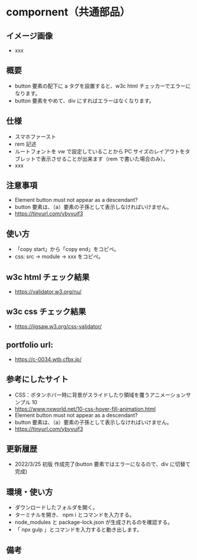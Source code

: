 # compornent（共通部品）

## イメージ画像

- xxx

## 概要

- button 要素の配下に a タグを設置すると、w3c html チェッカーでエラーになります。
- button 要素をやめて、div にすればエラーはなくなります。

## 仕様

- スマホファースト
- rem 記述
- ルートフォントを vw で設定していることから PC サイズのレイアウトをタブレットで表示させることが出来ます（rem で書いた場合のみ）。
- xxx

## 注意事項

- Element button must not appear as a descendant?
- button 要素は、（a）要素の子孫として表示しなければいけません。
- https://tinyurl.com/ybyvujf3

## 使い方

- 「copy start」から「copy end」をコピペ。
- css: src -> module -> xxx をコピペ。

## w3c html チェック結果

- https://validator.w3.org/nu/

## w3c css チェック結果

- https://jigsaw.w3.org/css-validator/

## portfolio url:

- https://c-0034.wtb.cfbx.jp/

## 参考にしたサイト

- CSS：ボタンホバー時に背景がスライドしたり領域を覆うアニメーションサンプル 10
- https://www.nxworld.net/10-css-hover-fill-animation.html
- Element button must not appear as a descendant?
- button 要素は、（a）要素の子孫として表示しなければいけません。
- https://tinyurl.com/ybyvujf3

## 更新履歴

- 2022/3/25 初版 作成完了(button 要素ではエラーになるので、div に切替て完成)

## 環境・使い方

- ダウンロードしたフォルダを開く。
- ターミナルを開き、 npm i とコマンドを入力する。
- node_modules と package-lock.json が生成されるのを確認する。
- 「 npx gulp 」とコマンドを入力すると動き出します。

## 備考
